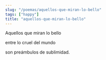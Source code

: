 ```yaml
---
slug: "/poemas/aquellos-que-miran-lo-bello"
tags: ["happy"]
title: "aquellos-que-miran-lo-bello"
---
```

Aquellos que miran lo bello

entre lo cruel del mundo

son preámbulos de sublimidad.